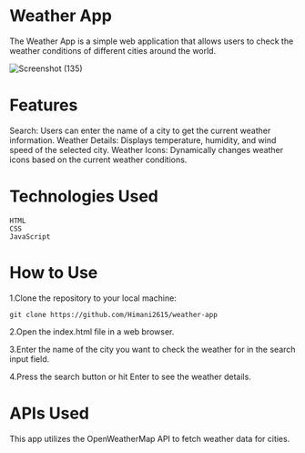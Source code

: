 # Weather App

The Weather App is a simple web application that allows users to check the weather conditions of different cities around the world.


![Screenshot (135)](https://github.com/Himani2615/weather-app/assets/143219485/9fca4874-956d-4fe5-99af-2c9392844f58)

# Features

   Search: Users can enter the name of a city to get the current weather information.
   Weather Details: Displays temperature, humidity, and wind speed of the selected city.
   Weather Icons: Dynamically changes weather icons based on the current weather conditions.

# Technologies Used

    HTML
    CSS
    JavaScript

# How to Use

  1.Clone the repository to your local machine:

    git clone https://github.com/Himani2615/weather-app

  2.Open the index.html file in a web browser.

  3.Enter the name of the city you want to check the weather for in the search input field.

  4.Press the search button or hit Enter to see the weather details.

# APIs Used

This app utilizes the OpenWeatherMap API to fetch weather data for cities.


